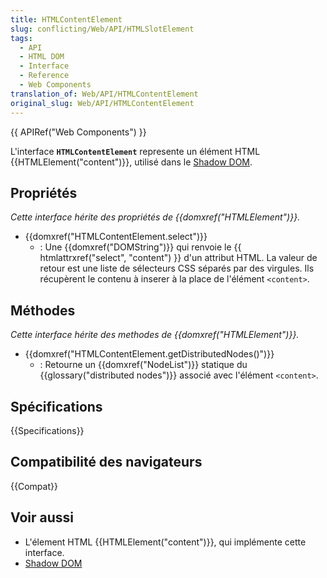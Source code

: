 ```yaml
---
title: HTMLContentElement
slug: conflicting/Web/API/HTMLSlotElement
tags:
  - API
  - HTML DOM
  - Interface
  - Reference
  - Web Components
translation_of: Web/API/HTMLContentElement
original_slug: Web/API/HTMLContentElement
---
```


{{ APIRef("Web Components") }}

L'interface **`HTMLContentElement`** represente un élément HTML {{HTMLElement("content")}}, utilisé dans le [Shadow DOM](/fr/docs/Web/Web_Components/Shadow_DOM).

## Propriétés

_Cette interface hérite des propriétés de {{domxref("HTMLElement")}}._

- {{domxref("HTMLContentElement.select")}}
  - : Une {{domxref("DOMString")}} qui renvoie le {{ htmlattrxref("select", "content") }} d'un attribut HTML. La valeur de retour est une liste de sélecteurs CSS séparés par des virgules. Ils récupèrent le contenu à inserer à la place de l'élément `<content>`.

## Méthodes

_Cette interface hérite des methodes de {{domxref("HTMLElement")}}._

- {{domxref("HTMLContentElement.getDistributedNodes()")}}
  - : Retourne un {{domxref("NodeList")}} statique du {{glossary("distributed nodes")}} associé avec l'élément `<content>`.

## Spécifications

{{Specifications}}

## Compatibilité des navigateurs

{{Compat}}

## Voir aussi

- L'élement HTML {{HTMLElement("content")}}, qui implémente cette interface.
- [Shadow DOM](/fr/docs/Web/Web_Components/Shadow_DOM)
